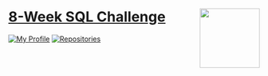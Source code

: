 # [8-Week SQL Challenge](https://8weeksqlchallenge.com) <img src="https://s3.amazonaws.com/thinkific-import/357412/n0nS0vA3RmOtzsH99jyf_Data_With_Danny_Round_Logo_png" align="right" width="120" />

[![My Profile](https://img.shields.io/badge/View-My_Profile-green?logo=GitHub)](https://github.com/germangds)
[![Repositories](https://img.shields.io/badge/View-My_Repositories-blue?logo=GitHub)](https://github.com/germangds?tab=repositories)